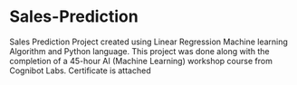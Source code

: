 # Sales-Prediction
Sales Prediction Project created using Linear Regression Machine learning Algorithm and Python language.
This project was done along with the completion of a 45-hour AI (Machine Learning) workshop course from Cognibot Labs.
Certificate is attached
